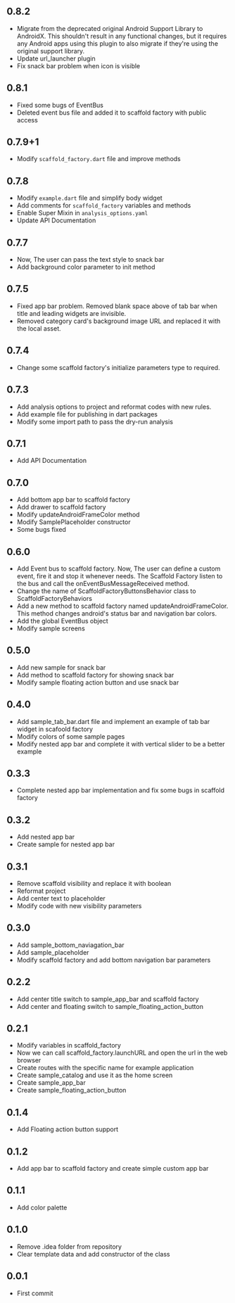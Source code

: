 ## 0.8.2

* Migrate from the deprecated original Android Support Library to AndroidX. This shouldn't result in any functional changes, but it requires any Android apps using this plugin to also migrate if they're using the original support library.
* Update url_launcher plugin
* Fix snack bar problem when icon is visible

## 0.8.1

* Fixed some bugs of EventBus
* Deleted event bus file and added it to scaffold factory with public access

## 0.7.9+1

* Modify `scaffold_factory.dart` file and improve methods

## 0.7.8

* Modify `example.dart` file and simplify body widget
* Add comments for `scaffold_factory` variables and methods
* Enable Super Mixin in `analysis_options.yaml`
* Update API Documentation

## 0.7.7

* Now, The user can pass the text style to snack bar
* Add background color parameter to init method

## 0.7.5

* Fixed app bar problem. Removed blank space above of tab bar when title and leading widgets are invisible.
* Removed category card's background image URL and replaced it with the local asset.

## 0.7.4
   
* Change some scaffold factory's initialize parameters type to required.

## 0.7.3

* Add analysis options to project and reformat codes with new rules.
* Add example file for publishing in dart packages
* Modify some import path to pass the dry-run analysis

## 0.7.1

* Add API Documentation

## 0.7.0

* Add bottom app bar to scaffold factory
* Add drawer to scaffold factory
* Modify updateAndroidFrameColor method
* Modify SamplePlaceholder constructor
* Some bugs fixed

## 0.6.0

* Add Event bus to scaffold factory. Now, The user can define a custom event, fire it and stop it whenever needs. The Scaffold Factory listen to the bus and call the onEventBusMessageReceived method.
* Change the name of ScaffoldFactoryButtonsBehavior class to ScaffoldFactoryBehaviors
* Add a new method to scaffold factory named updateAndroidFrameColor. This method changes android's status bar and navigation bar colors.
* Add the global EventBus object
* Modify sample screens

## 0.5.0

* Add new sample for snack bar
* Add method to scaffold factory for showing snack bar      
* Modify sample floating action button and use snack bar 

## 0.4.0

* Add sample_tab_bar.dart file and implement an example of tab bar widget in scafoold factory
* Modify colors of some sample pages
* Modify nested app bar and complete it with vertical slider to be a better example

## 0.3.3

* Complete nested app bar implementation and fix some bugs in scaffold factory

## 0.3.2

* Add nested app bar
* Create sample for nested app bar

## 0.3.1

* Remove scaffold visibility and replace it with boolean
* Reformat project
* Add center text to placeholder
* Modify code with new visibility parameters

## 0.3.0

* Add sample_bottom_naviagation_bar
* Add sample_placeholder
* Modify scaffold factory and add bottom navigation bar parameters

## 0.2.2

* Add center title switch to sample_app_bar and scaffold factory
* Add center and floating switch to sample_floating_action_button

## 0.2.1

* Modify variables in scaffold_factory
* Now we can call scaffold_factory.launchURL and open the url in the web browser
* Create routes with the specific name for example application
* Create sample_catalog and use it as the home screen
* Create sample_app_bar
* Create sample_floating_action_button

## 0.1.4

* Add Floating action button support

## 0.1.2

* Add app bar to scaffold factory and create simple custom app bar

## 0.1.1

* Add color palette

## 0.1.0

* Remove .idea folder from repository
* Clear template data and add constructor of the class

## 0.0.1

* First commit